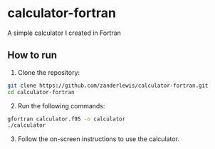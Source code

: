 # calculator-fortran
A simple calculator I created in Fortran

## How to run
1. Clone the repository:
```bash
git clone https://github.com/zanderlewis/calculator-fortran.git
cd calculator-fortran
```
2. Run the following commands:
```bash
gfortran calculator.f95 -o calculator
./calculator
```
3. Follow the on-screen instructions to use the calculator.
